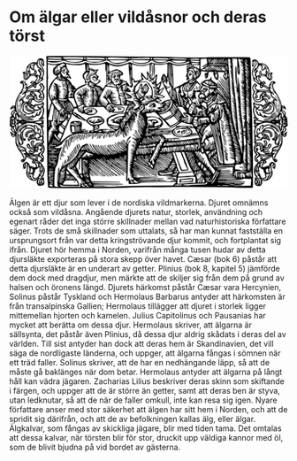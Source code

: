 # Om älgar eller vildåsnor och deras törst

![](../../osv/book-18/chapter-1.svg)

Älgen är ett djur som lever i de nordiska vildmarkerna. Djuret omnämns också som vildåsna. Angående djurets natur, storlek, användning och egenart råder det inga större skillnader mellan vad naturhistoriska författare säger. Trots de små skillnader som uttalats, så har man kunnat fastställa en ursprungsort från var detta kringströvande djur kommit, och fortplantat sig ifrån. Djuret hör hemma i Norden, varifrån många tusen hudar av detta djursläkte exporteras på stora skepp över havet. Cæsar (bok 6) påstår att detta djursläkte är en underart av getter. Plinius (bok 8, kapitel 5) jämförde dem dock med dragdjur, men märkte att de skiljer sig från dem på grund av halsen och öronens längd. Djurets härkomst påstår Cæsar vara Hercynien, Solinus påstår Tyskland och Hermolaus Barbarus antyder att härkomsten är från transalpinska Gallien; Hermolaus tillägger att djuret i storlek ligger mittemellan hjorten och kamelen. Julius Capitolinus och Pausanias har mycket att berätta om dessa djur. Hermolaus skriver, att älgarna är sällsynta, det påstår även Plinius, då dessa djur aldrig skådats i deras del av världen. Till sist antyder han dock att deras hem är Skandinavien, det vill säga de nordligaste länderna, och uppger, att älgarna fångas i sömnen när ett träd faller. Solinus skriver, att de har en nedhängande läpp, så att de måste gå baklänges när dom betar. Hermolaus antyder att älgarna på långt håll kan vädra jägaren. Zacharias Lilius beskriver deras skinn som skiftande i färgen, och uppger att de är större än getter, samt att deras ben är styva, utan ledknutar, så att de när de faller omkull, inte kan resa sig igen. Nyare författare anser med stor säkerhet att älgen har sitt hem i Norden, och att de spridit sig därifrån, och att de av befolkningen kallas älg, eller älgar. Älgkalvar, som fångas av skickliga jägare, blir med tiden tama. Det omtalas att dessa kalvar, när törsten blir för stor, druckit upp väldiga kannor med öl, som de blivit bjudna på vid bordet av gästerna.